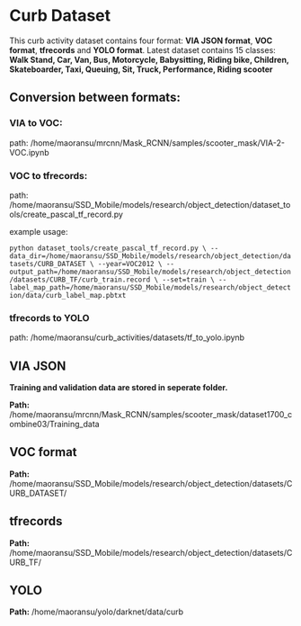# Curb Dataset

This curb activity dataset contains four format: **VIA JSON format**, **VOC format**, **tfrecords** and **YOLO format**.
Latest dataset contains 15 classes: **Walk Stand, Car, Van, Bus, Motorcycle, Babysitting, Riding bike, Children, Skateboarder, Taxi, Queuing, Sit, Truck, Performance, Riding scooter**

## Conversion between formats:
### VIA to VOC:

path: /home/maoransu/mrcnn/Mask_RCNN/samples/scooter_mask/VIA-2-VOC.ipynb

### VOC to tfrecords:
path: /home/maoransu/SSD_Mobile/models/research/object_detection/dataset_tools/create_pascal_tf_record.py

example usage:

`python dataset_tools/create_pascal_tf_record.py \
        --data_dir=/home/maoransu/SSD_Mobile/models/research/object_detection/datasets/CURB_DATASET \
        --year=VOC2012 \
        --output_path=/home/maoransu/SSD_Mobile/models/research/object_detection/datasets/CURB_TF/curb_train.record \
        --set=train \
        --label_map_path=/home/maoransu/SSD_Mobile/models/research/object_detection/data/curb_label_map.pbtxt`
        
### tfrecords to YOLO

path: /home/maoransu/curb_activities/datasets/tf_to_yolo.ipynb


## VIA JSON

**Training and validation data are stored in seperate folder.**

**Path:** /home/maoransu/mrcnn/Mask_RCNN/samples/scooter_mask/dataset1700_combine03/Training_data

## VOC format

**Path:** /home/maoransu/SSD_Mobile/models/research/object_detection/datasets/CURB_DATASET/

## tfrecords

**Path:** /home/maoransu/SSD_Mobile/models/research/object_detection/datasets/CURB_TF/

## YOLO

**Path:** /home/maoransu/yolo/darknet/data/curb
